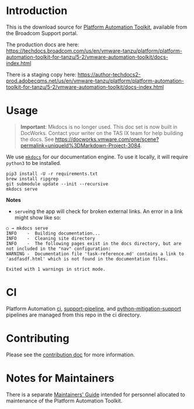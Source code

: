# Introduction

This is the download source for
[Platform Automation Toolkit](https://support.broadcom.com/group/ecx/productdownloads?subfamily=Platform%20Automation%20Toolkit
),
available from the Broadcom Support portal.

The production docs are here:
https://techdocs.broadcom.com/us/en/vmware-tanzu/platform/platform-automation-toolkit-for-tanzu/5-2/vmware-automation-toolkit/docs-index.html

There is a staging copy here:
https://author-techdocs2-prod.adobecqms.net/us/en/vmware-tanzu/platform/platform-automation-toolkit-for-tanzu/5-2/vmware-automation-toolkit/docs-index.html

# Usage

>**Important**: Mkdocs is no longer used. This doc set is now built in DocWorks.
>Contact your writer on the TAS IX team for help building the docs.
>See https://docworks.vmware.com/one/scene?permalink=uniqueId%3DMarkdown-Project-3084.


We use [`mkdocs`](https://www.mkdocs.org/) for our documentation engine.
To use it locally, it will require `python3` to be installed.

```
pip3 install -U -r requirements.txt
brew install ripgrep
git submodule update --init --recursive
mkdocs serve
```

**Notes**
* `serve`ing the app will check for broken external links.
  An error in a link might show like so:

```
○ → mkdocs serve
INFO    -  Building documentation...
INFO    -  Cleaning site directory
INFO    -  The following pages exist in the docs directory, but are not included in the "nav" configuration:
WARNING -  Documentation file 'task-reference.md' contains a link to 'asdfasdf.html' which is not found in the documentation files.

Exited with 1 warnings in strict mode.
```

# CI

Platform Automation
[ci](https://platform-automation.ci.cf-app.com/teams/main/pipelines/python-mitigation-support),
[support-pipeline](https://platform-automation.ci.cf-app.com/teams/main/pipelines/support-pipeline),
and
[python-mitigation-support](https://platform-automation.ci.cf-app.com/teams/main/pipelines/python-mitigation-support) pipelines are managed from this repo in the ci directory.

# Contributing

Please see the [contribution doc](CONTRIBUTING.md) for more information.

# Notes for Maintainers

There is a separate [Maintainers' Guide](MAINTAINERS_GUIDE.md)
intended for personnel allocated to maintenance
of the Platform Automation Toolkit.
